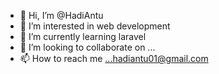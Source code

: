 - 👋 Hi, I’m @HadiAntu
- 👀 I’m interested in web development
- 🌱 I’m currently learning laravel
- 💞️ I’m looking to collaborate on ...
- 📫 How to reach me ...hadiantu01@gmail.com

